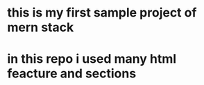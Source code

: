 # this is my first sample project of mern stack 
<h1> in this repo i used many html feacture and sections </h1>
